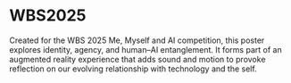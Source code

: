 # WBS2025
Created for the WBS 2025 Me, Myself and AI competition, this poster explores identity, agency, and human–AI entanglement. It forms part of an augmented reality experience that adds sound and motion to provoke reflection on our evolving relationship with technology and the self.
